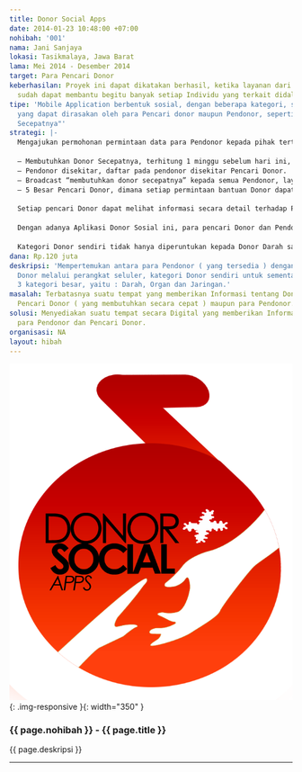 ```yaml
---
title: Donor Social Apps
date: 2014-01-23 10:48:00 +07:00
nohibah: '001'
nama: Jani Sanjaya
lokasi: Tasikmalaya, Jawa Barat
lama: Mei 2014 - Desember 2014
target: Para Pencari Donor
keberhasilan: Proyek ini dapat dikatakan berhasil, ketika layanan dari Proyek ini
  sudah dapat membantu begitu banyak setiap Individu yang terkait didalamnya.
tipe: 'Mobile Application berbentuk sosial, dengan beberapa kategori, serta menu "penting"
  yang dapat dirasakan oleh para Pencari donor maupun Pendonor, seperti : "Butuh Donor
  Secepatnya"'
strategi: |-
  Mengajukan permohonan permintaan data para Pendonor kepada pihak tertentu untuk mengajak bergabung kedalam Aplikasi, selebihnya di Media masa ( cetak & elektronik ) sebagai kampanye masal. Selain melakukan optimasi disisi Aplikasi, juga ada beberapa fitur utama yang tersedia di Aplikasi:

  – Membutuhkan Donor Secepatnya, terhitung 1 minggu sebelum hari ini, dan 1 minggu kemudian sesudah hari ini.
  – Pendonor disekitar, daftar pada pendonor disekitar Pencari Donor.
  – Broadcast “membutuhkan donor secepatnya” kepada semua Pendonor, layanan ini memerlukan persetujuan pihak Moderator sistem
  – 5 Besar Pencari Donor, dimana setiap permintaan bantuan Donor dapat di “Up” oleh pengguna yang lain supaya masuk dalam 5 besar kebutuhan mendesak, dimana perhitungan dikalkulasikan dengan jumlah pengguna.

  Setiap pencari Donor dapat melihat informasi secara detail terhadap Pendonor ketika sudah disetujui oleh pihak Pendonor, mulai dari Riwayat Penyakit Pendonor, Lokasi, Riwayat melakukan Donor, dll.

  Dengan adanya Aplikasi Donor Sosial ini, para pencari Donor dan Pendonor dapat dengan mudah mendapatkan Informasi yang dibutuhkan secara relavan.

  Kategori Donor sendiri tidak hanya diperuntukan kepada Donor Darah saja, melainkan ( untuk sementara ) kedalam 3 kategori besar, yaitu: Darah, Organ dan Jaringan.
dana: Rp.120 juta
deskripsi: 'Mempertemukan antara para Pendonor ( yang tersedia ) dengan para Pencari
  Donor melalui perangkat seluler, kategori Donor sendiri untuk sementara dibagi kedalam
  3 kategori besar, yaitu : Darah, Organ dan Jaringan.'
masalah: Terbatasnya suatu tempat yang memberikan Informasi tentang Donor, baik untuk
  Pencari Donor ( yang membutuhkan secara cepat ) maupun para Pendonor.
solusi: Menyediakan suatu tempat secara Digital yang memberikan Informasi mengenai
  para Pendonor dan Pencari Donor.
organisasi: NA
layout: hibah
---
```


![001](/static/img/hibahcms/001.png){: .img-responsive }{: width="350" }

### {{ page.nohibah }} - {{ page.title }}

{{ page.deskripsi }}

---
